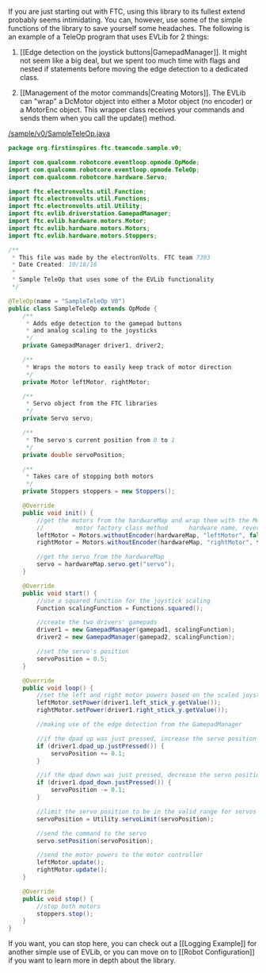 If you are just starting out with FTC, using this library to its fullest extend probably seems intimidating. You can, however, use some of the simple functions of the library to save yourself some headaches. The following is an example of a TeleOp program that uses EVLib for 2 things:

1. [[Edge detection on the joystick buttons|GamepadManager]]. It might not seem like a big deal, but we spent too much time with flags and nested if statements before moving the edge detection to a dedicated class.

2. [[Management of the motor commands|Creating Motors]]. The EVLib can "wrap" a DcMotor object into either a Motor object (no encoder) or a MotorEnc object. This wrapper class receives your commands and sends them when you call the update() method.

[/sample/v0/SampleTeleOp.java](https://github.com/FTC7393/EVLib/blob/master/sample/v0/SampleTeleOp.java)
```java
package org.firstinspires.ftc.teamcode.sample.v0;

import com.qualcomm.robotcore.eventloop.opmode.OpMode;
import com.qualcomm.robotcore.eventloop.opmode.TeleOp;
import com.qualcomm.robotcore.hardware.Servo;

import ftc.electronvolts.util.Function;
import ftc.electronvolts.util.Functions;
import ftc.electronvolts.util.Utility;
import ftc.evlib.driverstation.GamepadManager;
import ftc.evlib.hardware.motors.Motor;
import ftc.evlib.hardware.motors.Motors;
import ftc.evlib.hardware.motors.Stoppers;

/**
 * This file was made by the electronVolts, FTC team 7393
 * Date Created: 10/18/16
 *
 * Sample TeleOp that uses some of the EVLib functionality
 */

@TeleOp(name = "SampleTeleOp V0")
public class SampleTeleOp extends OpMode {
    /**
     * Adds edge detection to the gamepad buttons
     * and analog scaling to the joysticks
     */
    private GamepadManager driver1, driver2;

    /**
     * Wraps the motors to easily keep track of motor direction
     */
    private Motor leftMotor, rightMotor;

    /**
     * Servo object from the FTC libraries
     */
    private Servo servo;

    /**
     * The servo's current position from 0 to 1
     */
    private double servoPosition;

    /**
     * Takes care of stopping both motors
     */
    private Stoppers stoppers = new Stoppers();

    @Override
    public void init() {
        //get the motors from the hardwareMap and wrap them with the Motor interface
        //         motor factory class method      hardware name, reversed, brake
        leftMotor = Motors.withoutEncoder(hardwareMap, "leftMotor", false, true, stoppers);
        rightMotor = Motors.withoutEncoder(hardwareMap, "rightMotor", true, true, stoppers);

        //get the servo from the hardwareMap
        servo = hardwareMap.servo.get("servo");
    }

    @Override
    public void start() {
        //use a squared function for the joystick scaling
        Function scalingFunction = Functions.squared();

        //create the two drivers' gamepads
        driver1 = new GamepadManager(gamepad1, scalingFunction);
        driver2 = new GamepadManager(gamepad2, scalingFunction);

        //set the servo's position
        servoPosition = 0.5;
    }

    @Override
    public void loop() {
        //set the left and right motor powers based on the scaled joystick values
        leftMotor.setPower(driver1.left_stick_y.getValue());
        rightMotor.setPower(driver1.right_stick_y.getValue());

        //making use of the edge detection from the GamepadManager

        //if the dpad up was just pressed, increase the servo position
        if (driver1.dpad_up.justPressed()) {
            servoPosition += 0.1;
        }

        //if the dpad down was just pressed, decrease the servo position
        if (driver1.dpad_down.justPressed()) {
            servoPosition -= 0.1;
        }

        //limit the servo position to be in the valid range for servos (0 to 1)
        servoPosition = Utility.servoLimit(servoPosition);

        //send the command to the servo
        servo.setPosition(servoPosition);

        //send the motor powers to the motor controller
        leftMotor.update();
        rightMotor.update();
    }

    @Override
    public void stop() {
        //stop both motors
        stoppers.stop();
    }
}
```

If you want, you can stop here, you can check out a [[Logging Example]] for another simple use of EVLib, or you can move on to [[Robot Configuration]] if you want to learn more in depth about the library.